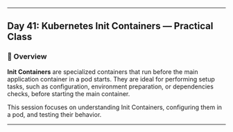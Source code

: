 ﻿---

## Day 41: Kubernetes Init Containers — Practical Class

### 📘 Overview

**Init Containers** are specialized containers that run before the main application container in a pod starts. They are ideal for performing setup tasks, such as configuration, environment preparation, or dependencies checks, before starting the main container.

This session focuses on understanding Init Containers, configuring them in a pod, and testing their behavior.

---